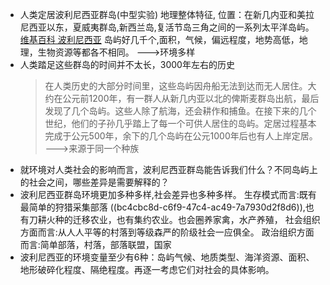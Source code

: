 - 人类定居波利尼西亚群岛(中型实验)
  地理整体特征,
  位置：在新几内亚和美拉尼西亚以东，夏威夷群岛,新西兰岛,复活节岛三角之间的一系列太平洋岛屿。
  [维基百科 波利尼西亚](https://zh.wikipedia.org/wiki/%E7%8E%BB%E9%87%8C%E5%B0%BC%E8%A5%BF%E4%BA%9E)
  岛屿好几千个,面积，气候，偏远程度，地势高低，地理，生物资源等都各不相同。
  --->环境多样
- 人类踏足这些群岛的时间并不太长，3000年左右的历史
  >在人类历史的大部分时间里，这些岛屿因舟船无法到达而无人居住。大约在公元前1200年，有一群人从新几内亚以北的俾斯麦群岛出航，最后发现了几个岛屿。这些人除了航海，还会耕作和捕鱼。在接下来的几个世纪，他们的子孙几乎踏上了每一个可供人居住的岛屿。定居过程基本完成于公元500年，余下的几个岛屿在公元1000年后也有人上岸定居。
  --->来源于同一个种族
- 就环境对人类社会的影响而言，波利尼西亚群岛能告诉我们什么？不同岛屿上的社会之间，哪些差异是需要解释的？
- 波利尼西亚群岛环境更加多种多样,社会差异也多种多样。
  生存模式而言:既有最简单的狩猎采集部落 ((bc4cbc8d-c6f9-47c4-ac49-7a7930d2f8d6)),也有刀耕火种的迁移农业，也有集约农业。也会圈养家禽，水产养殖，
  社会组织方面而言:从人人平等的村落到等级森严的阶级社会一应俱全。
  政治组织方面而言:简单部落，村落，部落联盟，国家
- 波利尼西亚的环境变量至少有6种：岛屿气候、地质类型、海洋资源、面积、地形破碎化程度、隔绝程度。再逐一考虑它们对社会的具体影响。